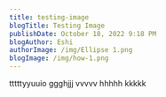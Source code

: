 ```yaml
---
title: testing-image
blogTitle: Testing Image
publishDate: October 18, 2022 9:18 PM
blogAuthor: Eshi
authorImage: /img/Ellipse 1.png
blogImage: /img/how-1.png
---
```


t﻿ttttyyuuio
g﻿gghjjj
v﻿vvvv
h﻿hhhh
k﻿kkkk

